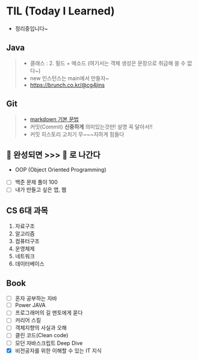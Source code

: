 # TIL (Today I Learned)
- 정리중입니다~

## Java
> * 클래스 : 2. 필드 + 메소드 (여기서는 객체 생성은 문장으로 취급해 쓸 수 없다~)
> * new 인스턴스는 main에서 만들자~
> * https://brunch.co.kr/@cg4jins

## Git
> * [markdown 기본 문법](/Git/markdownBasic.md)
> * 커밋(Commit) **신중하게** 의미있는것만! 설명 꼭 달아서!!
> * 커밋 히스토리 고치기 무~~~지하게 힘들다 

## :egg: 완성되면 >>> :fried_egg: 로 나간다
* OOP (Object Oriented Programming)
* [ ] 백준 문제 풀이 100
* [ ] 내가 만들고 싶은 앱, 웹

## CS 6대 과목
1. 자료구조
2. 알고리즘
3. 컴퓨터구조
4. 운영체제
5. 네트워크
6. 데이터베이스

## Book
- [ ] 혼자 공부하는 자바
- [ ] Power JAVA
- [ ] 프로그래머의 길 멘토에게 묻다
- [ ] 커리어 스킬
- [ ] 객체지향의 사실과 오해
- [ ] 클린 코드(Clean code)
- [ ] 모던 자바스크립트 Deep Dive
- [x] 비전공자를 위한 이해할 수 있는 IT 지식
